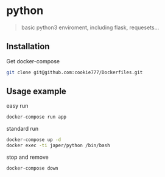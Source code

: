 # python
> basic python3 enviroment, including flask, requesets...

<!-- [![NPM Version][npm-image]][npm-url]
[![Build Status][travis-image]][travis-url]
[![Downloads Stats][npm-downloads]][npm-url] -->


<!-- ![](header.png) -->

## Installation

<!-- OS X & Linux:

```sh
npm install my-crazy-module --save
```

Windows: -->
Get docker-compose
```sh
git clone git@github.com:cookie777/Dockerfiles.git
```

## Usage example

easy run
```sh
docker-compose run app
```

standard run
```sh
docker-compose up -d
docker exec -ti japer/python /bin/bash
```

stop and remove
```sh
docker-compose down
```

<!-- 
A few motivating and useful examples of how your product can be used. Spice this up with code blocks and potentially more screenshots.

_For more examples and usage, please refer to the [Wiki][wiki]._

## Development setup

Describe how to install all development dependencies and how to run an automated test-suite of some kind. Potentially do this for multiple platforms.

```sh
make install
npm test
```

## Release History

* 0.2.1
    * CHANGE: Update docs (module code remains unchanged)
* 0.2.0
    * CHANGE: Remove `setDefaultXYZ()`
    * ADD: Add `init()`
* 0.1.1
    * FIX: Crash when calling `baz()` (Thanks @GenerousContributorName!)
* 0.1.0
    * The first proper release
    * CHANGE: Rename `foo()` to `bar()`
* 0.0.1
    * Work in progress

## Meta

Your Name – [@YourTwitter](https://twitter.com/dbader_org) – YourEmail@example.com

Distributed under the XYZ license. See ``LICENSE`` for more information.

[https://github.com/yourname/github-link](https://github.com/dbader/)

## Contributing

1. Fork it (<https://github.com/yourname/yourproject/fork>)
2. Create your feature branch (`git checkout -b feature/fooBar`)
3. Commit your changes (`git commit -am 'Add some fooBar'`)
4. Push to the branch (`git push origin feature/fooBar`)
5. Create a new Pull Request -->

